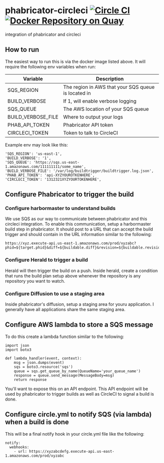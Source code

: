 # phabricator-circleci [![Circle CI](https://circleci.com/gh/signalfx/phabricator-circleci.svg?style=svg)](https://circleci.com/gh/signalfx/phabricator-circleci) [![Docker Repository on Quay](https://quay.io/repository/signalfx/phabricator-circleci/status "Docker Repository on Quay")](https://quay.io/repository/signalfx/phabricator-circleci)

integration of phabricator and circleci

## How to run

The easiest way to run this is via the docker image listed above.  It
will require the following env variables when run:

| Variable            | Description  |
|---------------------|------------------------------------------------------|
| SQS_REGION          | The region in AWS that your SQS queue is located in  |
| BUILD_VERBOSE       | If 1, will enable verbose logging                    |
| SQS_QUEUE           | The AWS location of your SQS queue                   |
| BUILD_VERBOSE_FILE  | Where to output your logs                            |
| PHAB_API_TOKEN      | Phabricator API token                                |
| CIRCLECI_TOKEN      | Token to talk to CircleCI                            |

Example env may look like this:

```
'SQS_REGION': 'us-east-1',
'BUILD_VERBOSE': '1',
'SQS_QUEUE': 'https://sqs.us-east-1.amazonaws.com/111111111/some_name',
'BUILD_VERBOSE_FILE': '/var/log/buildtrigger/buildtrigger.log.json',
'PHAB_API_TOKEN': 'api-XYZYOUROTKENHERE',
'CIRCLECI_TOKEN': '1312321XYZYOURTOKENHERE',
```

## Configure Phabricator to trigger the build

### Configure harbormaster to understand builds

We use SQS as our way to communicate between phabricator and this circleci
integration.  To enable this communication, setup a harbormaster build step
in phabricator.  It should post to a URL that can accept the build trigger
and should contain in the URL information similar to the following:

```
https://xyz.execute-api.us-east-1.amazonaws.com/prod/xyzabc?phid=${target.phid}&diff=${buildable.diff}&revision=${buildable.revision}&staging_ref=${repository.staging.ref}&staging_uri=${repository.staging.uri}&callsign=${repository.callsign}
```

### Configure Herald to trigger a build

Herald will then trigger the build on a push.  Inside herald, create a
condition that runs the build plan setup above whenever the repository
is any repository you want to watch.

### Configure Diffusion to use a staging area

Inside phabricator's diffusion, setup a staging area for youru
application.  I generally have all applications share the same staging area.

## Configure AWS lambda to store a SQS message

To do this create a lambda function similar to the following:

```
import json
import boto3

def lambda_handler(event, context):
    msg = json.dumps(event)
    sqs = boto3.resource('sqs')
    queue = sqs.get_queue_by_name(QueueName='your_queue_name')
    response = queue.send_message(MessageBody=msg)
    return response
```

You'll want to expose this on an API endpoint.  This API endpoint will
be used by phabricator to trigger builds as well as CircleCI to signal
a build is done.

## Configure circle.yml to notify SQS (via lambda) when a build is done

This will be a final notify hook in your circle.yml file like the following:

```
notify:
  webhooks:
    - url: https://xyzabcdefg.execute-api.us-east-1.amazonaws.com/prod/xyzabc
```
